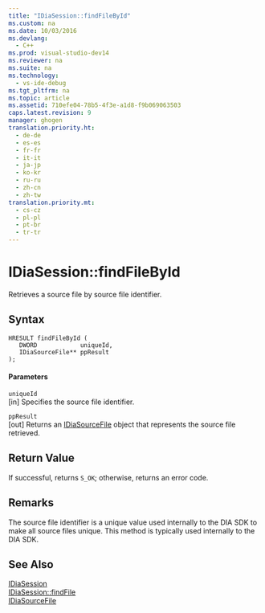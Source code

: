 ```yaml
---
title: "IDiaSession::findFileById"
ms.custom: na
ms.date: 10/03/2016
ms.devlang: 
  - C++
ms.prod: visual-studio-dev14
ms.reviewer: na
ms.suite: na
ms.technology: 
  - vs-ide-debug
ms.tgt_pltfrm: na
ms.topic: article
ms.assetid: 710efe04-78b5-4f3e-a1d8-f9b069063503
caps.latest.revision: 9
manager: ghogen
translation.priority.ht: 
  - de-de
  - es-es
  - fr-fr
  - it-it
  - ja-jp
  - ko-kr
  - ru-ru
  - zh-cn
  - zh-tw
translation.priority.mt: 
  - cs-cz
  - pl-pl
  - pt-br
  - tr-tr
---
```

# IDiaSession::findFileById
Retrieves a source file by source file identifier.  
  
## Syntax  
  
```cpp#  
HRESULT findFileById (   
   DWORD            uniqueId,  
   IDiaSourceFile** ppResult  
);  
```  
  
#### Parameters  
 `uniqueId`  
 [in] Specifies the source file identifier.  
  
 `ppResult`  
 [out] Returns an [IDiaSourceFile](../VS_debugger/IDiaSourceFile.md) object that represents the source file retrieved.  
  
## Return Value  
 If successful, returns `S_OK`; otherwise, returns an error code.  
  
## Remarks  
 The source file identifier is a unique value used internally to the DIA SDK to make all source files unique. This method is typically used internally to the DIA SDK.  
  
## See Also  
 [IDiaSession](../VS_debugger/IDiaSession.md)   
 [IDiaSession::findFile](../VS_debugger/IDiaSession--findFile.md)   
 [IDiaSourceFile](../VS_debugger/IDiaSourceFile.md)